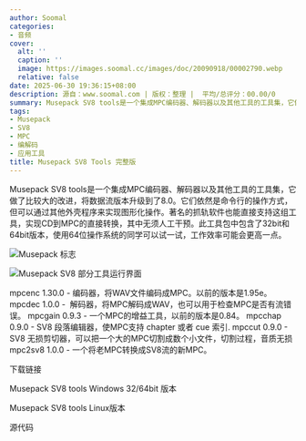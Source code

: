 ```yaml
---
author: Soomal
categories:
- 音频
cover:
  alt: ''
  caption: ''
  image: https://images.soomal.cc/images/doc/20090918/00002790.webp
  relative: false
date: 2025-06-30 19:36:15+08:00
description: 源自：www.soomal.com | 版权：整理 |  平均/总评分：00.00/0
summary: Musepack SV8 tools是一个集成MPC编码器、解码器以及其他工具的工具集，它做了比较大的改进，将数据流版本升级到了8.0。它们依然是命令行的操作方式，但可以通过其他外壳程序来实现图形化操作。著名的抓轨软件也能直接支持这组工具，实现CD到MPC的直接转换，其中无须人工干预。此工具包中包含了32bit和64bit版本，使用64位操作系统的同学可以试一试，工作效率可能会更高一点。
tags:
- Musepack
- SV8
- MPC
- 编解码
- 应用工具
title: Musepack SV8 Tools 完整版
---
```


Musepack SV8 tools是一个集成MPC编码器、解码器以及其他工具的工具集，它做了比较大的改进，将数据流版本升级到了8.0。它们依然是命令行的操作方式，但可以通过其他外壳程序来实现图形化操作。著名的抓轨软件也能直接支持这组工具，实现CD到MPC的直接转换，其中无须人工干预。此工具包中包含了32bit和64bit版本，使用64位操作系统的同学可以试一试，工作效率可能会更高一点。



![Musepack 标志](https://images.soomal.cc/images/doc/20090918/00002790.webp)



![Musepack SV8 部分工具运行界面](https://images.soomal.cc/images/doc/20091204/00003253.webp)



mpcenc 1.30.0 - 编码器，将WAV文件编码成MPC。以前的版本是1.95e。
mpcdec 1.0.0 -  解码器，将MPC解码成WAV，也可以用于检查MPC是否有流错误。
mpcgain 0.9.3 - 一个MPC的增益工具，以前的版本是0.84。
mpcchap 0.9.0 - SV8 段落编辑器，使MPC支持 chapter 或者 cue 索引.
mpccut 0.9.0 - SV8 无损剪切器，可以把一个大的MPC切割成数个小文件，切割过程，音质无损
mpc2sv8 1.0.0 - 一个将老MPC转换成SV8流的新MPC。



下载链接



Musepack SV8 tools Windows 32/64bit 版本

Musepack SV8 tools Linux版本

源代码